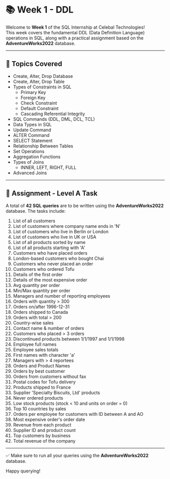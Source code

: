# 📚 Week 1 - DDL

Welcome to **Week 1** of the SQL Internship at Celebal Technologies!  
This week covers the fundamental DDL (Data Definition Language) operations in SQL, along with a practical assignment based on the **AdventureWorks2022** database.

---

## 🧠 Topics Covered

- Create, Alter, Drop Database
- Create, Alter, Drop Table
- Types of Constraints in SQL
  - Primary Key
  - Foreign Key
  - Check Constraint
  - Default Constraint
  - Cascading Referential Integrity
- SQL Commands (DDL, DML, DCL, TCL)
- Data Types in SQL
- Update Command
- ALTER Command
- SELECT Statement
- Relationship Between Tables
- Set Operations
- Aggregation Functions
- Types of Joins
  - INNER, LEFT, RIGHT, FULL
- Advanced Joins

---

## 📝 Assignment - Level A Task

A total of **42 SQL queries** are to be written using the **AdventureWorks2022** database. The tasks include:

1. List of all customers  
2. List of customers where company name ends in 'N'  
3. List of customers who live in Berlin or London  
4. List of customers who live in UK or USA  
5. List of all products sorted by name  
6. List of all products starting with 'A'  
7. Customers who have placed orders  
8. London-based customers who bought Chai  
9. Customers who never placed an order  
10. Customers who ordered Tofu  
11. Details of the first order  
12. Details of the most expensive order  
13. Avg quantity per order  
14. Min/Max quantity per order  
15. Managers and number of reporting employees  
16. Orders with quantity > 300  
17. Orders on/after 1996-12-31  
18. Orders shipped to Canada  
19. Orders with total > 200  
20. Country-wise sales  
21. Contact name & number of orders  
22. Customers who placed > 3 orders  
23. Discontinued products between 1/1/1997 and 1/1/1998  
24. Employee full names  
25. Employee sales totals  
26. First names with character 'a'  
27. Managers with > 4 reportees  
28. Orders and Product Names  
29. Orders by best customer  
30. Orders from customers without fax  
31. Postal codes for Tofu delivery  
32. Products shipped to France  
33. Supplier 'Specialty Biscuits, Ltd' products  
34. Never ordered products  
35. Low stock products (stock < 10 and units on order = 0)  
36. Top 10 countries by sales  
37. Orders per employee for customers with ID between A and AO  
38. Most expensive order's order date  
39. Revenue from each product  
40. Supplier ID and product count  
41. Top customers by business  
42. Total revenue of the company  

---

✅ Make sure to run all your queries using the **AdventureWorks2022** database.

Happy querying!
